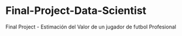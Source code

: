 # Final-Project-Data-Scientist
Final Project - Estimación del Valor de un jugador de futbol Profesional
